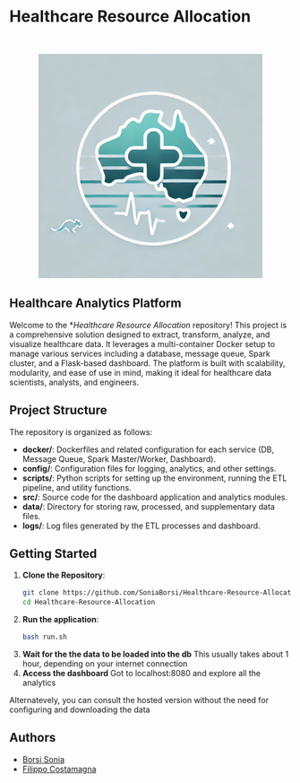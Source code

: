 # Healthcare Resource Allocation


<br>

<p align="center">
  <img src="https://github.com/SoniaBorsi/Healthcare-Resource-Allocation/blob/7da3dd9f425534fce06b3f21a67059a9697cf7b8/logo.png?raw=true" width="400"/>  
</p>

## Healthcare Analytics Platform

Welcome to the **Healthcare Resource Allocation* repository! This project is a comprehensive solution designed to extract, transform, analyze, and visualize healthcare data. It leverages a multi-container Docker setup to manage various services including a database, message queue, Spark cluster, and a Flask-based dashboard. The platform is built with scalability, modularity, and ease of use in mind, making it ideal for healthcare data scientists, analysts, and engineers.

## Project Structure

The repository is organized as follows:

- **docker/**: Dockerfiles and related configuration for each service (DB, Message Queue, Spark Master/Worker, Dashboard).
- **config/**: Configuration files for logging, analytics, and other settings.
- **scripts/**: Python scripts for setting up the environment, running the ETL pipeline, and utility functions.
- **src/**: Source code for the dashboard application and analytics modules.
- **data/**: Directory for storing raw, processed, and supplementary data files.
- **logs/**: Log files generated by the ETL processes and dashboard.

## Getting Started

1. **Clone the Repository**:
   ```bash
   git clone https://github.com/SoniaBorsi/Healthcare-Resource-Allocation.git
   cd Healthcare-Resource-Allocation
2. **Run the application**:
   ```bash
   bash run.sh
3. **Wait for the the data to be loaded into the db**
   This usually takes about 1 hour, depending on your internet connection
4. **Access the dashboard**
   Got to localhost:8080 and explore all the analytics

Alternatevely, you can consult the hosted version without the need for configuring and downloading the data

## Authors

- [Borsi Sonia](https://github.com/SoniaBorsi/)
- [Filippo Costamagna](https://github.com/pippotek)
